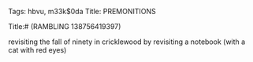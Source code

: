 Tags: hbvu, m33k$0da
Title: PREMONITIONS
  
Title:# (RAMBLING 138756419397)  
  
revisiting the fall of ninety in cricklewood by revisiting a notebook (with a cat with red eyes)